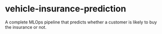 # vehicle-insurance-prediction
A complete MLOps pipeline that predicts whether a customer is likely to buy the insurance or not.
